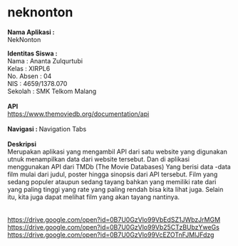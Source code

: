 # neknonton

<b> Nama Aplikasi :  </b> <br>
NekNonton <br> 

<b> Identitas Siswa  : </b><br> 
Nama : Ananta Zulqurtubi <br>
Kelas : XIRPL6 <br>
No. Absen : 04 <br>
NIS : 4659/1378.070 <br>
Sekolah : SMK Telkom Malang  <br><br> 
<b> API </b> <br> 
https://www.themoviedb.org/documentation/api <br> 
<br> 
<b> Navigasi : </b> Navigation Tabs <br>
<br>
<b> Deskripsi </b> <br>
Merupakan aplikasi yang mengambil API dari satu website yang digunakan utnuk menampilkan data dari website tersebut. Dan di
aplikasi menggunakan API dari TMDb (The Movie Databases) Yang berisi data -data film mulai dari judul, poster hingga sinopsis 
dari API tersebut. Film yang sedang populer ataupun sedang tayang bahkan yang memiliki rate dari yang paling tinggi yang rate yang 
paling rendah bisa kita lihat juga. Selain itu, kita juga dapat melihat film yang akan tayang nantinya. <br>
<br> <br> 
https://drive.google.com/open?id=0B7U0GzVlo99VbEdSZ1JWbzJrMGM <br> 
https://drive.google.com/open?id=0B7U0GzVlo99Vb25CTzBUbzYweGs <br> 
https://drive.google.com/open?id=0B7U0GzVlo99VcEZOTnFJMlJFdzg <br> 
